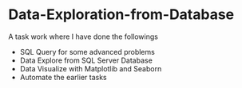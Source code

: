 # Data-Exploration-from-Database

A task work where I have done the followings
  - SQL Query for some advanced problems
  - Data Explore from SQL Server Database
  - Data Visualize with Matplotlib and Seaborn
  - Automate the earlier tasks  
